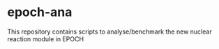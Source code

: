 # epoch-ana
This repository contains scripts to analyse/benchmark the new nuclear reaction module in EPOCH
